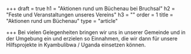 +++
draft = true
h1 = "Aktionen rund um Büchenau bei Bruchsal"
h2 = "Feste und Veranstaltungen unseres Vereins"
h3 = ""
order = 1
title = "Aktionen rund um Büchenau"
type = "article"

+++
Bei vielen Gelegenheiten bringen wir uns in unserer Gemeinde und in der Umgebung ein und erzielen so Einnahmen, die wir dann für unsere Hilfsprojekte in Kyambulibwa / Uganda einsetzen können.